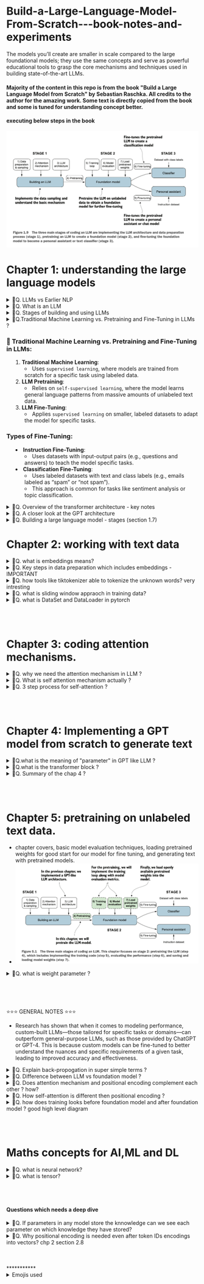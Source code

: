 # Build-a-Large-Language-Model-From-Scratch---book-notes-and-experiments
The models you’ll create are smaller in scale compared to the large foundational models; they use the same concepts and serve as powerful educational tools to grasp the core mechanisms and techniques used in building state-of-the-art LLMs.

#### Majority of the content in this repo is from the book "Build a Large Language Model from Scratch" by Sebastian Raschka. All credits to the author for the amazing work. Some text is directly copied from the book and some is tuned for understanding concept better.

#### executing below steps in the book
![alt text](image-6.png)


# Chapter 1: understanding the large language models
<details>
<summary>🎯Q. LLMs vs Earlier NLP</summary>

- **LLMs (Large Language Models)** are transformer-based deep learning models trained on massive text datasets. They excel at generating context-aware, coherent text but lack human-level consciousness.
- **Earlier NLP Models** relied on:
  - Handcrafted rules or simpler algorithms for narrow tasks (e.g., spam detection, translation).
  - Focused on pattern recognition and categorization but struggled with nuanced, complex tasks.
- **Key Difference**: LLMs, powered by `transformers` and `large datasets`, represent a paradigm shift. They are versatile and capable of handling complex language understanding and generation tasks.

⭐ **Takeaway**: Transformers and massive datasets have revolutionized NLP, making it more flexible and powerful.
</details>


<details>
<summary>🎯Q. What is an LLM </summary>

- An LLM is a ⭐neural network⭐ designed to understand, generate, and respond to human-like text.
- when LLM can generate the text which appear coherant and contextually relevant they does not possess human-like `consciousness` or `comprehension`.
- Models like this often have tens or even hundreds of billions of parameters, which are the adjustable weights in the network that are optimized during training to predict the next word in a sequence.
- The “large” in “large language model” refers to both the model’s size in terms of parameters and the immense dataset on which it’s trained.
- Think of `parameters` as the number of knobs you can turn to adjust the model's behavior, and `training data` is like the vast library of books and articles the model reads to learn language patterns. 

- LLMs utilize an architecture called the `transformer`, which allows them to pay selective attention to different parts of the input when making predictions, making them
especially adept at handling the nuances and complexities of human language.

- ⭐⭐Machine learning⭐ and ⭐deep learning⭐ are fields aimed at implementing algorithms that enable computers
to learn from data and perform tasks that typically require human intelligence.⭐

- traditional machine learning requires a manual feature engineering step, where domain experts identify and extract relevant features from the data to train models. In contrast, deep learning models automatically learn hierarchical feature representations from raw data through multiple deep layers, eliminating the need for manual feature engineering.

![alt text](image.png)
</details>

<details>

- ⭐Research has shown that when it comes to modeling performance, custom-built LLMs—those tailored for specific tasks or domains—can outperform general-purpose LLMs⭐

<summary>🎯Q. Stages of building and using LLMs</summary>

- The process of creating an LLM involves two main stages: `pretraining` and `fine-tuning`.
- `Pretraining` involves training the model on large amounts of unlabeled text data to learn general language patterns (this is then usually referred to as a foundational model). Fine-tuning involves adapting the pretrained model to specific tasks using smaller, labeled datasets.
- ![alt text](image-21.png)



</details>

<details>
<summary>🎯Q.Traditional Machine Learning vs. Pretraining and Fine-Tuning in LLMs ? <summary>

### 🎯 Traditional Machine Learning vs. Pretraining and Fine-Tuning in LLMs:
1. **Traditional Machine Learning**:
   - Uses `supervised learning`, where models are trained from scratch for a specific task using labeled data.
2. **LLM Pretraining**:
   - Relies on `self-supervised learning`, where the model learns general language patterns from massive amounts of unlabeled text data.
3. **LLM Fine-Tuning**:
   - Applies `supervised learning` on smaller, labeled datasets to adapt the model for specific tasks.

### Types of Fine-Tuning:
- **Instruction Fine-Tuning**:
  - Uses datasets with input-output pairs (e.g., questions and answers) to teach the model specific tasks.
- **Classification Fine-Tuning**:
  - Uses labeled datasets with text and class labels (e.g., emails labeled as “spam” or “not spam”).
  - This approach is common for tasks like sentiment analysis or topic classification.

</details>


<details>
<summary>🎯Q. Overview of the transformer architecture - key notes</summary>

- Most modern LLMs rely on the transformer architecture, which is a 💡`deep neural network architecture`💡 introduced in the 2017 paper “Attention Is All You Need”
- To understand LLMs, we must understand the original transformer, which was developed for machine translation, translating English texts to German and French.
- There are key two steps in the transformer architecture:
  1. The `encoder` processes the input text and creates a numerical representation of it (Embeddings) ⭐which capture the contextual information of the input.⭐
  2. The `decoder` takes this representation initially convert literally word by word  and then goes through `self-attention` and then generates the final output text.
- Both the encoder and decoder consist of many layers connected by a so-called self-attention mechanism
- This image is simple initial depiction however many things goes inside which autor is about to explain in the next chapters.
![alt text](image-1.png)

- After this paper on this concept other variants transformer emerged and become backbone of many LLMs. Like BERT (short for bidirectional
encoder representations from transformers) and the various GPT models (short for generative pretrained transformers)
- ![alt text](image-22.png)
</details>

<details>
<summary>🎯Q. A closer look at the GPT architecture</summary>

- GPT was originally introduced in the paper “Improving Language Understanding by Generative Pre-Training” in 2018 by Alec Radford and colleagues at OpenAI.
- The model is simply trained to preduct the next --> word in a sequence of words.
- Compared to the original transformer architecture we covered in section 1.4, the general GPT architecture is relatively simple. Essentially, it’s just the decoder part without the encoder.
- Since decoder-style models like GPT generate text by predicting text one word at a time, they are considered a type of `autoregressive model`.
- To be `autoregressive` means that a model uses it's own past outputs or data points as inputs to predict future values in a sequence.
- The ability to perform tasks that the model wasn’t explicitly trained to perform is called an `emergent behavior`. This capability isn’t explicitly taught during training but emerges as a natural consequence of the model’s exposure to vast quantities of multilingual data in diverse contexts.

- GPT models are trained on relatively simple tasks which is predicting the next word in a sequence.
- The next-word prediction task in GPT models is a type of self-supervised learning where the model uses the next word in a sentence as the label to predict. This approach eliminates the need for manually labeled data and allows training on massive unlabeled text datasets.
- GPT models are trained on simple objectives like predicting the next word in a sequence. Despite this, their large size and diverse training data enable them to perform tasks like translation, summarization, and question answering without task-specific training. Additionally, they exhibit emergent behaviors, allowing them to handle tasks they weren't explicitly trained for.

</details>


<details>
<summary>🎯Q. Building a large language model - stages (section 1.7)</summary>

- from the book - "Build a Large Language Model from Scratch" by Sebastian Raschka
- ![alt text](image-2.png)
</details>



# Chapter 2: working with text data

<details>
<summary>🎯Q. what is embeddings means?</summary>

 - The concept of `converting data into a vector format` is often referred to as `embedding`.
 - It’s important to note that `different data formats require distinct embedding models`. For example, an embedding model designed for text would not be suitable for embedding audio or video data.
 - ⭐The primary purpose of embeddings is to convert non-numeric data into a format that neural networks can process.⭐ very intresting very intresting

</details>

<details>
<summary>🎯Q. Key steps in data preparation which includes embeddings - IMPORTANT</summary>

- All the steps along with test code is mentiond under @chp_02_embeddings/embeddings.ipynb file. Please have a look.
- Below is the summary of the steps.
  1. `Tokenization` - breaking down text into smaller units called tokens.
      - Example:
          - Input: "The cat sat on the mat."
          - Output Tokens: ["The", "cat", "sat", "on", "the", "mat", "."]
  2. `Token IDs` - converting tokens into numerical representations called token IDs.
      - Example:
          - Tokens: ["The", "cat", "sat", "on", "the", "mat", "."]
          - Token IDs: [101, 2009, 2021, 2006, 1996, 3007, 1012]
  3. `Token Embeddings` - transforming token IDs `into dense vectors` using an embedding layer.
      - Example:
          - Token IDs: [101, 2009, 2021, 2006, 1996, 3007, 1012]
          - Token Embeddings: [[0.1, 0.2, ...], [0.3, 0.4, ...], ..., [0.5, 0.6, ...]]
  4. `Positional Embeddings` - adding positional information to token embeddings to capture word order.
  5. `Input Embeddings` - combining `token embeddings` and `positional embeddings` to create input embeddings for the model.
  6. Finally this input embeddings are fed into the transformer model for further processing. (Chp 3 onwards)

</details>


<details>
<summary>🎯Q. how tools like tiktokenizer able to tokenize the unknown words? very intresting</summary>

- Tiktokenizer uses a technique called **subword tokenization** to handle unknown words. This approach breaks down words into smaller, more manageable pieces (subwords) that are part of the model's vocabulary. For example, the word "tokenization" might be split into "token" and "ization," allowing the model to understand and process it even if it hasn't seen the entire word before. (read the @embeddings.ipynb file for more details).

- There are tokenization libraries like `Byte Pair Encoding (BPE)` and `WordPiece` which has fixed size of vocabulary and uses subword tokenization to handle unknown words effectively.
Example : 
  - Input: "unhappiness"
  - Subword Tokens: ["un", "happi", "ness"]
  - Token IDs: [5001, 3002, 4003]
- Total size of vocabulary is fixed but using subword tokenization we can handle unknown words effectively.
- below is the tentative size of vocab 
- ![alt text](image-23.png)
- Having this vocabulary size is a trade-off between model complexity and performance. A larger vocabulary can capture more nuances of language but requires more memory and computational resources. Conversely, a smaller vocabulary is more efficient but may struggle with rare or complex words.
- To be able to breakdown different known and unknown words into such defined vocabulary is such a brilliant technique which actually a kind of its own language which is similar to human language but not exactly the same.
</details>

<details>
<summary>🎯Q. what is sliding window appraoch in training data? </summary>

- When training language models, the sliding window approach is used to create overlapping sequences of text from a larger corpus. This technique helps the model learn context and relationships between words more effectively.
- For example, consider the sentence: "The cat sat on the mat." If we use a sliding window of size 4, we would create the following sequences:
  - "The cat sat on"
  - "cat sat on the"
  - "sat on the mat"
- When training language models, the sliding window approach is used to create overlapping sequences of text from a larger corpus. This technique helps the model learn context and relationships between words more effectively.
- For example, consider the sentence: "The cat sat on the mat." If we use a sliding window of size 4, we would create the following sequences:
  - "The cat sat on"
  - "cat sat on the"
  - "sat on the mat"
- Each sequence overlaps with the previous one, allowing the model to see how words relate to each other in different contexts.
- This approach is particularly useful for training models on long texts, as it ensures that the model is exposed to a variety of word combinations and contexts, improving its ability to generate coherent and contextually relevant text.
- for code refer @embeddings.ipynb file
</details>


<details>
<summary>🎯Q. what is DataSet and DataLoader in pytorch </summary>

- In PyTorch, `Dataset` and `DataLoader` are two essential components used for handling and loading data efficiently during the training of machine learning models.
- DataSet is an abstract class representing a dataset. It provides a way to access and manipulate the data. You can create a custom dataset by subclassing the `Dataset` class and implementing the `__len__` and `__getitem__` methods.
  - `__len__`: Returns the total number of samples in the dataset.
  - `__getitem__`: Retrieves a sample from the dataset at a given index. It needs Source and Ta
</details>

<br>
<br>
<br>

# Chapter 3: coding attention mechanisms.

<details>
<summary>🎯Q. why we need the attention mechanism in LLM ?</summary>

- The attention mechanism allows the model to focus on different parts of the input sequence when making predictions, rather than treating all parts equally.
- This is especially important for handling long-range dependencies in text, where the meaning of a word can depend on words that are far apart in the sequence.
- The attention mechanism helps the model to dynamically weigh the importance of different words in the input sequence based on their relevance to the current prediction task.
- This allows the model to capture context more effectively and generate more coherent and contextually relevant text.
- Example : Suppose we want to develop a language translation model that translates text from one language into another. As shown in figure below, we can’t simply translate a text word by word due to the grammatical structures in the source and target language.
- ![alt text](image-7.png)
- RNN (recurrent neural network) is usually used for this kind of tasks but it has its own limitations like vanishing gradient problem, long training times etc. To overcome these limitations attention mechanism is used.
    - ![alt text](image-8.png)
- ⭐ The big limitation of encoder–decoder RNNs is that the RNN can’t directly access earlier hidden states from the encoder during the decoding phase. Consequently, it relies solely on the current hidden state, which encapsulates all relevant information. This can lead to a loss of context, especially in complex sentences where dependencies might span long distances.⭐ 
- Fortunately, it is not essential to understand RNNs to build an LLM. Just remember that encoder–decoder RNNs had a shortcoming that motivated the design of
attention mechanisms.
- Later, researchers discovered that RNNs were not essential for NLP deep neural networks and introduced the transformer architecture with self-attention, inspired by the Bahdanau attention mechanism.
</details>


<details>
<summary>🎯Q. What is self attention mechanism actually ?</summary>

- Self-attention is a mechanism that allows each position in the input sequence to consider the relevancy of, or “attend to,” all other positions in the same sequence when computing the representation of a sequence.
- Self-attention is a key component of contemporary LLMs based on the transformer architecture, such as the GPT series.
- The `self-attention mechanism` enables the model to weigh the importance of different words in a sequence relative to each other, allowing it to capture context and relationships more effectively.
- In `self-attention`, the `“self”` refers to the mechanism’s ability to compute attention weights by relating different positions within a single input sequence.
- It assesses and learns the relationships and dependencies between various parts of the input itself, such as words in a sentence or pixels in an image.
- This is in contrast to traditional attention mechanisms, where the focus is on the relationships between elements of two different sequences.
- ⭐⭐In the context of self-attention mechanisms, the dot product determines the extent to which each element in a sequence focuses on, or “attends to,” any other element: the higher the dot product, the higher the similarity and attention score between two elements.⭐⭐
</details>

<details>
<summary>🎯Q. 3 step process for self-attention ?</summary>

- Its a 3 step process to calculate self attention
  1. step 1 - compute unnormalized attention scores "w"
  2. step 2 - normalize the unnormalized attention scores ("omegas","w") so that they sum up to 1
  3. step 3 - compute the context vector by multiplying the embedded input tokens, with the attention weights and sum the resulting vectors.
- All the steps along with test code is mentioned under @chp_03_self_attention_theory/self_attention.ipynb file. Please have a look. This is super interesting and the original author has explained it very well.
- ![alt text](image-9.png)

</details>

<br>
<br>
<br>


# Chapter 4: Implementing a GPT model from scratch to generate text

<details>
<summary>🎯Q.what is the meaning of "parameter" in GPT like LLM ?</summary>

- In the context of deep learning and LLMs like GPT, the term “parameters” refers to the trainable weights of the model. (weights is also a n-d array/tensor)
- These weights are essentially the internal variables of the model that are adjusted and optimized during the training process to `minimize a specific loss function`. Meaning the model learns to make better predictions by adjusting these weights based on the input data and the expected output.
- ![alt text](image-14.png)
- ![alt text](image-15.png)

- In a neural network, parameters include:
  - `Weights`: These are the coefficients(a numerical or constant) that connect neurons in one layer to neurons in the next layer. They determine the strength and direction of the connection.
  - `Biases`: These are additional parameters added to the weighted sum of inputs to a neuron before applying the activation function. They help the model learn patterns that do not pass through the origin. (activatoin function is like a threshold function)
- The number of parameters in a model is often used as a measure of its complexity and capacity. Larger models with more parameters can potentially learn more complex patterns from data, but they also require more computational resources and data to train effectively.
- In the context of LLMs like GPT, the number of parameters can range from millions to billions, depending on the size and architecture of the model.
</details>

<details>
<summary>🎯Q.what is the transformer block ?</summary>

- Transformer block actually is a combination of multiple layers and components that work together to process and understand sequential data, such as text.
- A transformer block is a fundamental `building unit of the transformer architecture`, which is widely used in natural language processing (NLP) tasks, including large language models (LLMs) like GPT.
- A transformer block typically consists of two main components:
  1. `Multi-Head Self-Attention Mechanism`: This component allows the model to focus on different parts of the input sequence when making predictions. It computes attention scores for each token in the sequence relative to all other tokens, enabling the model to capture context and relationships effectively.
  2. `Feed-Forward Neural Network`: This component processes the output of the self-attention mechanism, applying a series of transformations to enhance the model's ability to learn complex patterns.
- ![alt text](image-16.png)
</details>


<details>
<summary>🎯Q. Summary of the chap 4 ?</summary>

- summary ![alt text](image-17.png)
</details>



<br>
<br>
<br>

# Chapter 5: pretraining on unlabeled text data.

- chapter covers, basic model evaluation techniques, loading pretrained weights for good start for our model for fine tuning, and generating text with pretrained models.
- ![alt text](image-18.png)

<details>
<summary>🎯Q. what is weight parameter ?</summary>

- ![alt text](image-19.png)
</details>



<br><br>
<br>
<br>
⭐⭐⭐ GENERAL NOTES ⭐⭐⭐

- Research has shown that when it comes to modeling performance, custom-built
LLMs—those tailored for specific tasks or domains—can outperform general-purpose
LLMs, such as those provided by ChatGPT or GPT-4. This is because custom models can be fine-tuned to better understand the nuances and specific requirements of a given task, leading to improved accuracy and effectiveness.

<details>
<summary>🎯Q. Explain back-propogation in super simple terms ?</summary>

- The backpropagation algorithm is a method used to train neural networks. It helps the network learn from its mistakes and improve its predictions over time. Here’s a simple breakdown of how it works:

1. `Prediction`: The neural network makes a guess (output) based on the input data.
2. `Error Calculation`: The network checks how wrong its guess was by comparing it to the correct answer (using a loss function).
3. `Blame Assignment`: Backpropagation works backward through the network, figuring out which parts (neurons/weights) contributed most to the error.
4. `Adjustment`: The network adjusts its weights (parameters) slightly to reduce the error for the next prediction. This is done using a method called `gradient descent`.
5. `Repeat`: This process repeats many times, improving the network's predictions step by step.
</details>

<details>
<summary>🎯Q. Difference between LLM vs foundation model ?</summary>

- LLM is a type of foundation model specifically designed for natural language processing tasks. Foundation models are large-scale models trained on vast amounts of data that can be adapted to various tasks, including but not limited to language processing.
- Foundation model servers as a base for the fine-tuning and adaptation to specific tasks, while LLMs are specialized versions of these models focused on understanding and generating human language.
</details>

<details>
<summary>🎯Q. Does attention mechanism and positional encoding complement each other ? how?</summary>
- ![alt text](image-10.png)
</details>

<details>
<summary>🎯Q. How self-attention is different then positional encoding ?</summary>

- The difference between self-attention and positional encoding lies in their roles:

    - `Self-Attention`: Focuses on the relationships between tokens in a sequence, determining which tokens are most relevant to each other, regardless of their positions. It captures context dynamically.

    - `Positional Encoding`: Provides information about the order of tokens in the sequence, ensuring the model understands the sequence structure since transformers process tokens in parallel.

- In short, self-attention captures "what to focus on," while positional encoding provides "where in the sequence."
- ![alt text](image-11.png)
- ![alt text](image-12.png)

</details>


<details>
<summary>🎯Q. how does training looks before foundation model and after foundation model ? good high level diagram </summary>

- ![alt text](image-20.png)
</details>

<br>
<br>
<br>

# Maths concepts for AI,ML and DL

</details>


<details>
<summary>🎯Q. what is neural network?</summary>

- A neural network is a series of algorithms that endeavors to recognize underlying relationships in a set of data through a process that mimics the way the human brain operates.
- Neural networks consist of `nodes` and `connections` between the nodes.
</details>

<details>
<summary>🎯Q. what is tensor?</summary>

- If you want a quick refresher on 2D and 3D vector concept, please check this excellent video : https://www.youtube.com/watch?v=fNk_zzaMoSs
- Tensors represent a mathematical concept that generalizes vectors and matrices to potentially higher dimensions.
- In other words, tensors are mathematical objects that can be characterized by their order (or rank), which provides the number of dimensions. For example, a scalar (just a number) is a tensor of rank 0, a vector is a tensor of rank 1, and a matrix is a tensor of rank 2
- 🔥From a computational perspective, tensors serve as `data containers`🔥. For instance, they hold multidimensional data, where 🔥each dimension represents a different feature🔥.
- Tensor libraries like `PyTorch` can create, manipulate, and compute with these arrays efficiently. In this context, `a tensor library functions as an array library`.
- PyTorch tensors are similar to NumPy arrays but have several additional features that are important for deep learning.
- ![alt text](image-4.png)
- ![alt text](image-3.png)
- ![alt text](image-5.png)

- ref : https://www.kdnuggets.com/2018/05/wtf-tensor.html
</details>

<br>
<br>
<br>

#### Questions which needs a deep dive

<details>
<summary>🎯Q. If parameters in any model store the knnowledge can we see each parameter on which knowledge they have stored?</summary>

- This is integpretability challenge, one of the biggest open problems in AI research (Rudin, 2019; Castelvecchi, 2016)
- TODO - do understand and go deep.
</details>

<details>
<summary>🎯Q. Why positional encoding is needed even after token IDs encodings into vectors? chp 2 section 2.8 </summary>

- TODO
</details>



<br>
<br>
<br>
***********
<details>
<summary>Emojis used</summary>
⭐ - For important points
🔥 - super important
💡 - For key concepts/tips
⚠️ - For warnings/common mistake
🎯 - For exam targets/focus areas/ question 
🚀 - For advanced topics .
🚫 - For indicating something that cannot be used or a concerning point
</summary>
</details>